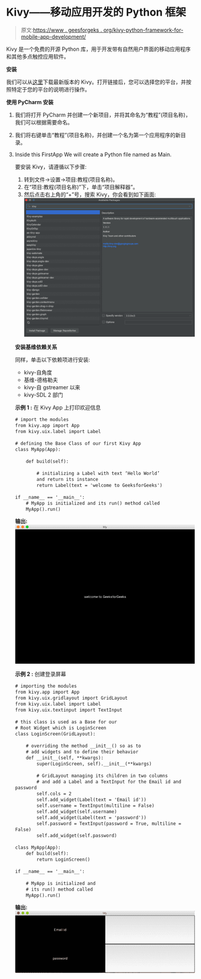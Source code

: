 # Kivy——移动应用开发的 Python 框架

> 原文:[https://www . geesforgeks . org/kivy-python-framework-for-mobile-app-development/](https://www.geeksforgeeks.org/kivy-python-framework-for-mobile-app-development/)

Kivy 是一个免费的开源 Python 库，用于开发带有自然用户界面的移动应用程序和其他多点触控应用软件。

**安装**

我们可以从[这里](http://kivy.org/#download)下载最新版本的 Kivy。打开链接后，您可以选择您的平台，并按照特定于您的平台的说明进行操作。

**使用 PyCharm 安装**

1.  我们将打开 PyCharm 并创建一个新项目，并将其命名为“教程”(项目名称)，我们可以根据需要命名。
2.  我们将右键单击“教程”(项目名称)，并创建一个名为第一个应用程序的新目录。
3.  Inside this FirstApp We will create a Python file named as Main.

    要安装 Kivy，请遵循以下步骤:

    1.  转到文件->设置->项目:教程(项目名称)。
    2.  在“项目:教程(项目名称)”下，单击“项目解释器”。
    3.  然后点击右上角的“+”号，搜索 Kivy，你会看到如下画面:
        ![installing kivy](img/5175dff4011e89eff8a815516ec19904.png)

    **安装基维依赖关系**

    同样，单击以下依赖项进行安装:

    *   kivy-自角度
    *   基维-德格勒夫
    *   kivy-自 gstreamer 以来
    *   kivy-SDL 2 部门

    **示例 1 :** 在 Kivy App 上打印欢迎信息

    ```
    # import the modules
    from kivy.app import App
    from kivy.uix.label import Label

    # defining the Base Class of our first Kivy App
    class MyApp(App):

        def build(self):

            # initializing a Label with text ‘Hello World’ 
            and return its instance
            return Label(text = 'welcome to GeeksforGeeks')

    if __name__ == '__main__':
        # MyApp is initialized and its run() method called
        MyApp().run()
    ```

    **输出:**
    ![Printing Message on Kivy App](img/4df63c5d820e15a414ab6ad36c92014a.png)

    **示例 2 :** 创建登录屏幕

    ```
    # importing the modules
    from kivy.app import App
    from kivy.uix.gridlayout import GridLayout
    from kivy.uix.label import Label
    from kivy.uix.textinput import TextInput

    # this class is used as a Base for our 
    # Root Widget which is LoginScreen 
    class LoginScreen(GridLayout):

        # overriding the method __init__() so as to 
        # add widgets and to define their behavior
        def __init__(self, **kwargs):
            super(LoginScreen, self).__init__(**kwargs)

            # GridLayout managing its children in two columns 
            # and add a Label and a TextInput for the Email id and password
            self.cols = 2
            self.add_widget(Label(text = 'Email id'))
            self.username = TextInput(multiline = False)
            self.add_widget(self.username)
            self.add_widget(Label(text = 'password'))
            self.password = TextInput(password = True, multiline = False)
            self.add_widget(self.password)

    class MyApp(App):
        def build(self):
            return LoginScreen()

    if __name__ == '__main__':

        # MyApp is initialized and 
        # its run() method called
        MyApp().run()
    ```

    **输出:**
    ![login app](img/190edaa97f5252f49b2d906057704390.png)